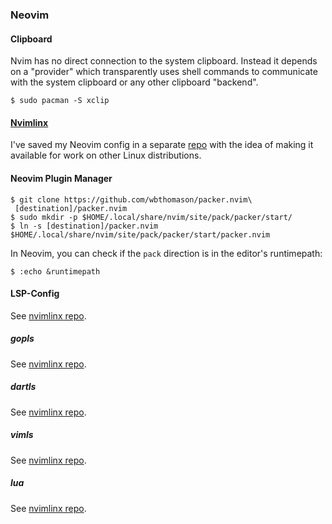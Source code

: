 ### Neovim

#### Clipboard

Nvim has no direct connection to the system clipboard. Instead it depends on a "provider" which transparently uses shell commands to communicate with the system clipboard or any other clipboard "backend".

```
$ sudo pacman -S xclip
```

#### [Nvimlinx](https://github.com/ge3224/nvimlinx)

I've saved my Neovim config in a separate [repo](https://github.com/ge3224/nvimlinx) with the idea of making it available for work on other Linux distributions.

#### Neovim Plugin Manager

```
$ git clone https://github.com/wbthomason/packer.nvim\
 [destination]/packer.nvim
$ sudo mkdir -p $HOME/.local/share/nvim/site/pack/packer/start/
$ ln -s [destination]/packer.nvim  $HOME/.local/share/nvim/site/pack/packer/start/packer.nvim
```

In Neovim, you can check if the `pack` direction is in the editor's runtimepath:

```
$ :echo &runtimepath
```

#### LSP-Config

See [nvimlinx repo](https://github.com/ge3224/nvimlinx#lsp). 

##### gopls

See [nvimlinx repo](https://github.com/ge3224/nvimlinx#gopls). 

##### dartls

See [nvimlinx repo](https://github.com/ge3224/nvimlinx#dartls). 

##### vimls

See [nvimlinx repo](https://github.com/ge3224/nvimlinx#vimls). 

##### lua

See [nvimlinx repo](https://github.com/ge3224/nvimlinx#lua). 

